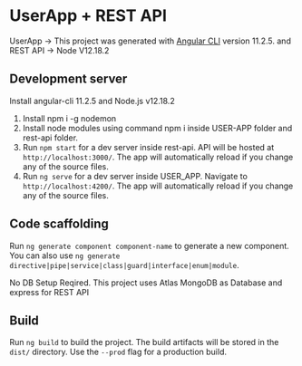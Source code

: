 # UserApp + REST API

UserApp -> This project was generated with [Angular CLI](https://github.com/angular/angular-cli) version 11.2.5.
and
REST API -> Node V12.18.2

## Development server
Install angular-cli 11.2.5 and Node.js v12.18.2
1. Install npm i -g nodemon
2. Install node modules using command npm i inside USER-APP folder and rest-api folder.
3. Run `npm start` for a dev server inside rest-api. API will be hosted at `http://localhost:3000/`. The app will automatically reload if you change any of the source files.
3. Run `ng serve` for a dev server inside USER_APP. Navigate to `http://localhost:4200/`. The app will automatically reload if you change any of the source files.

## Code scaffolding

Run `ng generate component component-name` to generate a new component. You can also use `ng generate directive|pipe|service|class|guard|interface|enum|module`.

No DB Setup Reqired. This project uses Atlas MongoDB as Database and express for REST API

## Build

Run `ng build` to build the project. The build artifacts will be stored in the `dist/` directory. Use the `--prod` flag for a production build.


